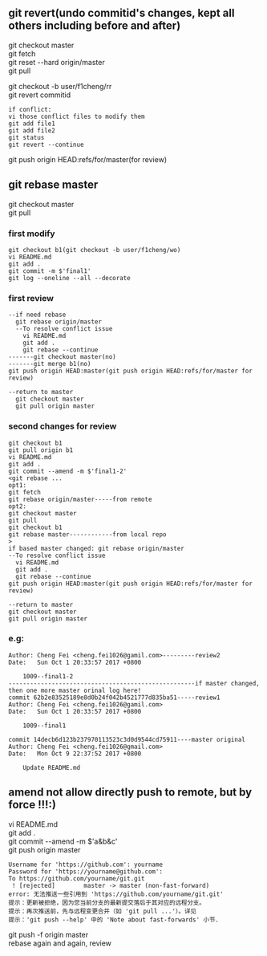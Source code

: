 ## git revert(undo commitid's changes, kept all others including before and after)  
git checkout master  
git fetch  
git reset --hard origin/master  
git pull  

git checkout -b user/f1cheng/rr  
git revert commitid  
```  
if conflict: 
vi those conflict files to modify them  
git add file1  
git add file2  
git status  
git revert --continue  
```  
git push origin HEAD:refs/for/master(for review)  

## git rebase master  
git checkout master  
git pull  
### first modify  
```  
git checkout b1(git checkout -b user/f1cheng/wo)    
vi README.md  
git add .  
git commit -m $'final1'  
git log --oneline --all --decorate  
```  
### first review
```  
--if need rebase  
  git rebase origin/master  
  --To resolve conflict issue  
    vi README.md  
    git add .  
    git rebase --continue  
-------git checkout master(no)  
-------git merge b1(no)  
git push origin HEAD:master(git push origin HEAD:refs/for/master for review)  
  
--return to master  
  git checkout master  
  git pull origin master  

```  
### second changes for review  
```  
git checkout b1  
git pull origin b1  
vi README.md  
git add .  
git commit --amend -m $'final1-2'  
<git rebase ...
opt1:
git fetch
git rebase origin/master-----from remote
opt2:
git checkout master
git pull
git checkout b1
git rebase master------------from local repo
>
if based master changed: git rebase origin/master  
--To resolve conflict issue  
  vi README.md  
  git add .  
  git rebase --continue  
git push origin HEAD:master(git push origin HEAD:refs/for/master for review)  
  
--return to master  
git checkout master  
git pull origin master  
```  
### e.g:  
```  
Author: Cheng Fei <cheng.fei1026@gamil.com>---------review2
Date:   Sun Oct 1 20:33:57 2017 +0800

    1009--final1-2
----------------------------------------------------if master changed, then one more master orinal log here!
commit 62b2e83525189e8d0b24f042b4521777d835ba51-----review1
Author: Cheng Fei <cheng.fei1026@gamil.com>
Date:   Sun Oct 1 20:33:57 2017 +0800

    1009--final1

commit 14decb6d123b237970113523c3d0d9544cd75911----master original
Author: Cheng Fei <cheng.fei1026@gmail.com>
Date:   Mon Oct 9 22:37:52 2017 +0800

    Update README.md
```  

## amend not allow directly push to remote, but by force !!!:)  
vi README.md  
git add .  
git commit --amend -m $'a&b&c'  
git push origin master  
```  
Username for 'https://github.com': yourname  
Password for 'https://yourname@github.com':  
To https://github.com/yourname/git.git  
 ! [rejected]        master -> master (non-fast-forward)  
error: 无法推送一些引用到 'https://github.com/yourname/git.git'  
提示：更新被拒绝，因为您当前分支的最新提交落后于其对应的远程分支。  
提示：再次推送前，先与远程变更合并（如 'git pull ...'）。详见  
提示：'git push --help' 中的 'Note about fast-forwards' 小节.  
```  
git push -f origin master  
rebase again and again, review  
  

